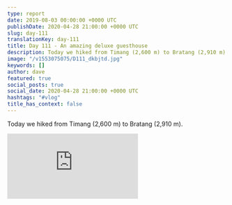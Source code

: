 ```yaml
---
type: report
date: 2019-08-03 00:00:00 +0000 UTC
publishDate: 2020-04-28 21:00:00 +0000 UTC
slug: day-111
translationKey: day-111
title: Day 111 - An amazing deluxe guesthouse
description: Today we hiked from Timang (2,600 m) to Bratang (2,910 m).
image: "/v1553075075/D111_dkbjtd.jpg"
keywords: []
author: dave
featured: true
social_posts: true
social_date: 2020-04-28 21:00:00 +0000 UTC
hashtags: "#vlog"
title_has_context: false
---
```


Today we hiked from Timang (2,600 m) to Bratang (2,910 m).

<iframe class="youtube75" src="https://www.youtube.com/embed/4NsGzDPwmg4" frameborder="0" allow="accelerometer; autoplay; encrypted-media; gyroscope; picture-in-picture" allowfullscreen></iframe>

